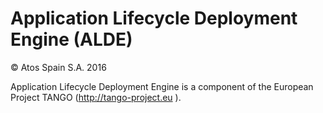 # Application Lifecycle Deployment Engine (ALDE)

&copy; Atos Spain S.A. 2016

Application Lifecycle Deployment Engine is a component of the European Project TANGO (http://tango-project.eu ).

